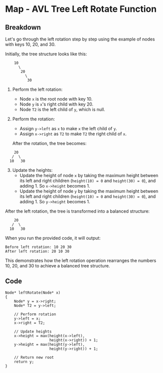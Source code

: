 #   Map - AVL Tree Left Rotate Function

## Breakdown

Let's go through the left rotation step by step using the example of nodes with keys 10, 20, and 30.

Initially, the tree structure looks like this:
```
    10
      \
       20
         \
          30
```

1. Perform the left rotation:
   - Node `x` is the root node with key 10.
   - Node `y` is `x`'s right child with key 20.
   - Node `T2` is the left child of `y`, which is null.
   
2. Perform the rotation:
   - Assign `y->left` as `x` to make `x` the left child of `y`.
   - Assign `x->right` as `T2` to make `T2` the right child of `x`.
   
   After the rotation, the tree becomes:
```
    20
   /  \
  10   30
```

3. Update the heights:
   - Update the height of node `x` by taking the maximum height between its left and right children (`height(10) = 0` and `height(30) = 0`), and adding 1. So `x->height` becomes 1.
   - Update the height of node `y` by taking the maximum height between its left and right children (`height(10) = 0` and `height(30) = 0`), and adding 1. So `y->height` becomes 1.

After the left rotation, the tree is transformed into a balanced structure:
```
    20
   /  \
  10   30
```

When you run the provided code, it will output:
```
Before left rotation: 10 20 30
After left rotation: 20 10 30
```

This demonstrates how the left rotation operation rearranges the numbers 10, 20, and 30 to achieve a balanced tree structure.

## Code

    Node* leftRotate(Node* x)
    {
        Node* y = x->right;
        Node* T2 = y->left;

        // Perform rotation
        y->left = x;
        x->right = T2;

        // Update heights
        x->height = max(height(x->left),
                        height(x->right)) + 1;
        y->height = max(height(y->left),
                        height(y->right)) + 1;

        // Return new root
        return y;
    }
